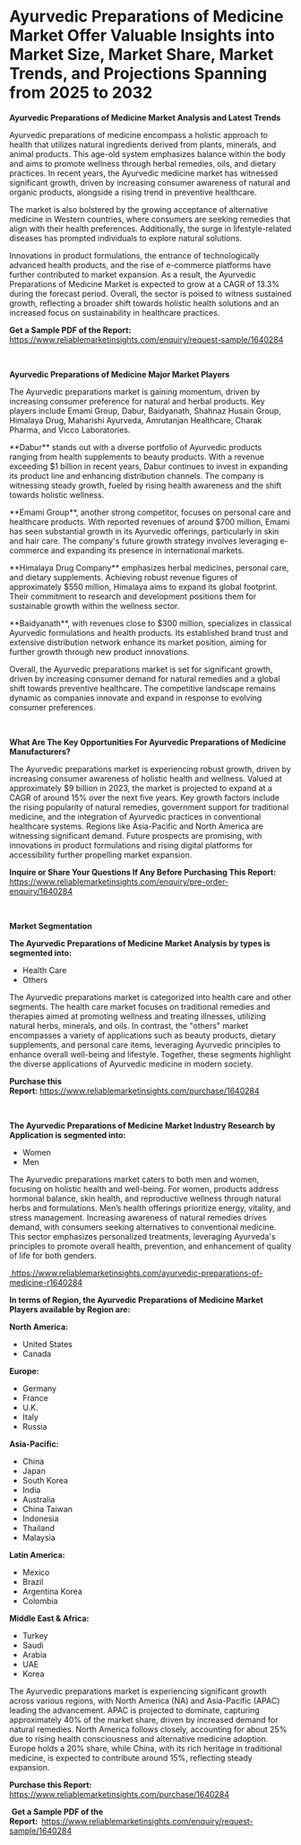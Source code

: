 <p><h1>Ayurvedic Preparations of Medicine Market Offer Valuable Insights into Market Size, Market Share, Market Trends, and Projections Spanning from 2025 to 2032</h1></p><p><strong>Ayurvedic Preparations of Medicine Market Analysis and Latest Trends</strong></p>
<p><p>Ayurvedic preparations of medicine encompass a holistic approach to health that utilizes natural ingredients derived from plants, minerals, and animal products. This age-old system emphasizes balance within the body and aims to promote wellness through herbal remedies, oils, and dietary practices. In recent years, the Ayurvedic medicine market has witnessed significant growth, driven by increasing consumer awareness of natural and organic products, alongside a rising trend in preventive healthcare. </p><p>The market is also bolstered by the growing acceptance of alternative medicine in Western countries, where consumers are seeking remedies that align with their health preferences. Additionally, the surge in lifestyle-related diseases has prompted individuals to explore natural solutions. </p><p>Innovations in product formulations, the entrance of technologically advanced health products, and the rise of e-commerce platforms have further contributed to market expansion. As a result, the Ayurvedic Preparations of Medicine Market is expected to grow at a CAGR of 13.3% during the forecast period. Overall, the sector is poised to witness sustained growth, reflecting a broader shift towards holistic health solutions and an increased focus on sustainability in healthcare practices.</p></p>
<p><strong>Get a Sample PDF of the Report:&nbsp;</strong> <a href="https://www.reliablemarketinsights.com/enquiry/request-sample/1640284?utm_campaign=2246&utm_medium=2&utm_source=Github&utm_content=ia&utm_term=19042025&utm_id=ayurvedic-preparations-of-medicine">https://www.reliablemarketinsights.com/enquiry/request-sample/1640284</a></p>
<p>&nbsp;</p>
<p><strong>Ayurvedic Preparations of Medicine Major Market Players</strong></p>
<p><p>The Ayurvedic preparations market is gaining momentum, driven by increasing consumer preference for natural and herbal products. Key players include Emami Group, Dabur, Baidyanath, Shahnaz Husain Group, Himalaya Drug, Maharishi Ayurveda, Amrutanjan Healthcare, Charak Pharma, and Vicco Laboratories.</p><p>**Dabur** stands out with a diverse portfolio of Ayurvedic products ranging from health supplements to beauty products. With a revenue exceeding $1 billion in recent years, Dabur continues to invest in expanding its product line and enhancing distribution channels. The company is witnessing steady growth, fueled by rising health awareness and the shift towards holistic wellness.</p><p>**Emami Group**, another strong competitor, focuses on personal care and healthcare products. With reported revenues of around $700 million, Emami has seen substantial growth in its Ayurvedic offerings, particularly in skin and hair care. The company's future growth strategy involves leveraging e-commerce and expanding its presence in international markets.</p><p>**Himalaya Drug Company** emphasizes herbal medicines, personal care, and dietary supplements. Achieving robust revenue figures of approximately $550 million, Himalaya aims to expand its global footprint. Their commitment to research and development positions them for sustainable growth within the wellness sector.</p><p>**Baidyanath**, with revenues close to $300 million, specializes in classical Ayurvedic formulations and health products. Its established brand trust and extensive distribution network enhance its market position, aiming for further growth through new product innovations.</p><p>Overall, the Ayurvedic preparations market is set for significant growth, driven by increasing consumer demand for natural remedies and a global shift towards preventive healthcare. The competitive landscape remains dynamic as companies innovate and expand in response to evolving consumer preferences.</p></p>
<p>&nbsp;</p>
<p><strong>What Are The Key Opportunities For Ayurvedic Preparations of Medicine Manufacturers?</strong></p>
<p><p>The Ayurvedic preparations market is experiencing robust growth, driven by increasing consumer awareness of holistic health and wellness. Valued at approximately $9 billion in 2023, the market is projected to expand at a CAGR of around 15% over the next five years. Key growth factors include the rising popularity of natural remedies, government support for traditional medicine, and the integration of Ayurvedic practices in conventional healthcare systems. Regions like Asia-Pacific and North America are witnessing significant demand. Future prospects are promising, with innovations in product formulations and rising digital platforms for accessibility further propelling market expansion.</p></p>
<p><strong>Inquire or Share Your Questions If Any Before Purchasing This Report:</strong> <a href="https://www.reliablemarketinsights.com/enquiry/pre-order-enquiry/1640284?utm_campaign=2246&utm_medium=2&utm_source=Github&utm_content=ia&utm_term=19042025&utm_id=ayurvedic-preparations-of-medicine">https://www.reliablemarketinsights.com/enquiry/pre-order-enquiry/1640284</a></p>
<p>&nbsp;</p>
<p><strong>Market Segmentation</strong></p>
<p><strong>The Ayurvedic Preparations of Medicine Market Analysis by types is segmented into:</strong></p>
<p><ul><li>Health Care</li><li>Others</li></ul></p>
<p><p>The Ayurvedic preparations market is categorized into health care and other segments. The health care market focuses on traditional remedies and therapies aimed at promoting wellness and treating illnesses, utilizing natural herbs, minerals, and oils. In contrast, the "others" market encompasses a variety of applications such as beauty products, dietary supplements, and personal care items, leveraging Ayurvedic principles to enhance overall well-being and lifestyle. Together, these segments highlight the diverse applications of Ayurvedic medicine in modern society.</p></p>
<p><strong>Purchase this Report:&nbsp;</strong><a href="https://www.reliablemarketinsights.com/purchase/1640284?utm_campaign=2246&utm_medium=2&utm_source=Github&utm_content=ia&utm_term=19042025&utm_id=ayurvedic-preparations-of-medicine">https://www.reliablemarketinsights.com/purchase/1640284</a></p>
<p>&nbsp;</p>
<p><strong>The Ayurvedic Preparations of Medicine Market Industry Research by Application is segmented into:</strong></p>
<p><ul><li>Women</li><li>Men</li></ul></p>
<p><p>The Ayurvedic preparations market caters to both men and women, focusing on holistic health and well-being. For women, products address hormonal balance, skin health, and reproductive wellness through natural herbs and formulations. Men’s health offerings prioritize energy, vitality, and stress management. Increasing awareness of natural remedies drives demand, with consumers seeking alternatives to conventional medicine. This sector emphasizes personalized treatments, leveraging Ayurveda's principles to promote overall health, prevention, and enhancement of quality of life for both genders.</p></p>
<p><a href="https://www.reliablemarketinsights.com/ayurvedic-preparations-of-medicine-r1640284?utm_campaign=2246&utm_medium=2&utm_source=Github&utm_content=ia&utm_term=19042025&utm_id=ayurvedic-preparations-of-medicine">&nbsp;https://www.reliablemarketinsights.com/ayurvedic-preparations-of-medicine-r1640284</a></p>
<p><strong>In terms of Region, the Ayurvedic Preparations of Medicine Market Players available by Region are:</strong></p>
<p>
    <p> <strong> North America: </strong>
        <ul>
            <li>United States</li>
            <li>Canada</li>
        </ul>
        </p> 
    <p> <strong> Europe: </strong>
        <ul>
            <li>Germany</li>
            <li>France</li>
            <li>U.K.</li>
            <li>Italy</li>
            <li>Russia</li>
        </ul>
        </p> 
    <p> <strong> Asia-Pacific: </strong>
        <ul>
            <li>China</li>
            <li>Japan</li>
            <li>South Korea</li>
            <li>India</li>
            <li>Australia</li>
            <li>China Taiwan</li>
            <li>Indonesia</li>
            <li>Thailand</li>
            <li>Malaysia</li>
        </ul>
        </p> 
    <p> <strong> Latin America: </strong>
        <ul>
            <li>Mexico</li>
            <li>Brazil</li>
            <li>Argentina Korea</li>
            <li>Colombia</li>
        </ul>
        </p> 
    <p> <strong> Middle East & Africa: </strong>
        <ul>
            <li>Turkey</li>
            <li>Saudi</li>
            <li>Arabia</li>
            <li>UAE</li>
            <li>Korea</li>
        </ul>
    </p>
    </p>
<p><p>The Ayurvedic preparations market is experiencing significant growth across various regions, with North America (NA) and Asia-Pacific (APAC) leading the advancement. APAC is projected to dominate, capturing approximately 40% of the market share, driven by increased demand for natural remedies. North America follows closely, accounting for about 25% due to rising health consciousness and alternative medicine adoption. Europe holds a 20% share, while China, with its rich heritage in traditional medicine, is expected to contribute around 15%, reflecting steady expansion.</p></p>
<p><strong>Purchase this Report: </strong><a href="https://www.reliablemarketinsights.com/purchase/1640284?utm_campaign=2246&utm_medium=2&utm_source=Github&utm_content=ia&utm_term=19042025&utm_id=ayurvedic-preparations-of-medicine">https://www.reliablemarketinsights.com/purchase/1640284</a></p>
<p>&nbsp;<strong>Get a Sample PDF of the Report:&nbsp;&nbsp;</strong><a href="https://www.reliablemarketinsights.com/enquiry/request-sample/1640284?utm_campaign=2246&utm_medium=2&utm_source=Github&utm_content=ia&utm_term=19042025&utm_id=ayurvedic-preparations-of-medicine">https://www.reliablemarketinsights.com/enquiry/request-sample/1640284</a></p>
<p><strong></strong></p>
<p><p></p><p></p><p></p></p>